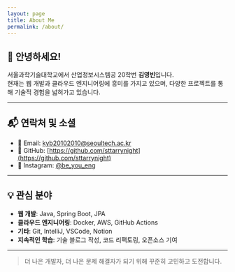 ```yaml
---
layout: page
title: About Me
permalink: /about/
---
```


## 👋 안녕하세요!

서울과학기술대학교에서 산업정보시스템공 20학번 **김영빈**입니다.  
현재는 웹 개발과 클라우드 엔지니어링에 흥미를 가지고 있으며, 다양한 프로젝트를 통해 기술적 경험을 넓혀가고 있습니다.

---

## 📬 연락처 및 소셜

- 📧 Email: [kyb20102010@seoultech.ac.kr](mailto:kyb20102010@seoultech.ac.kr)  
- 🐙 GitHub: [https://github.com/sttarrynight](https://github.com/sttarrynight)  
- 📸 Instagram: [@be_you_eng](https://www.instagram.com/be.you.eng/)

---

## 💡 관심 분야

- **웹 개발**: Java, Spring Boot, JPA
- **클라우드 엔지니어링**: Docker, AWS, GitHub Actions
- **기타**: Git, IntelliJ, VSCode, Notion
- **지속적인 학습**: 기술 블로그 작성, 코드 리팩토링, 오픈소스 기여

---

> 더 나은 개발자, 더 나은 문제 해결자가 되기 위해 꾸준히 고민하고 도전합니다.